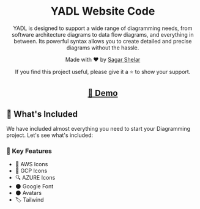 <h1 align="center">YADL Website Code</h1>

<p align="center">YADL is designed to support a wide range of diagramming needs, from software architecture diagrams to data flow diagrams, and everything in between. Its powerful syntax allows you to create detailed and precise diagrams without the hassle.</p>

<p align="center">Made with ♥ by <a href="https://github.com/mr-sagar-shelar/">Sagar Shelar</a></p>
<p align=center> If you find this project useful, please give it a ⭐ to show your support.</p>

<h2 align="center"> <a target="_blank" href="https://yadl.in/" rel="nofollow">👀 Demo</a>
</h2>

## 🎁 What's Included

We have included almost everything you need to start your Diagramming project. Let's see what's included:

### 📌 Key Features

- 👥 AWS Icons
- 🎯 GCP Icons
- 🔍 AZURE Icons
- 🌑 Google Font
- 🌑 Avatars
- 🏷️ Tailwind
